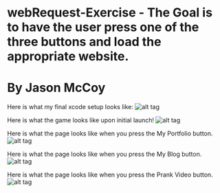 # webRequest-Exercise - The Goal is to have the user press one of the three buttons and load the appropriate website.
# By Jason McCoy


Here is what my final xcode setup looks like:
![alt tag](http://mccoygames.com/wp-content/uploads/2016/07/Screen-Shot-2016-07-14-at-8.12.15-AM.png)


Here is what the game looks like upon initial launch!
![alt tag](http://mccoygames.com/wp-content/uploads/2016/07/Screen-Shot-2016-07-14-at-8.13.01-AM.png)


Here is what the page looks like when you press the My Portfolio button.
![alt tag](http://mccoygames.com/wp-content/uploads/2016/07/Screen-Shot-2016-07-14-at-8.13.05-AM.png)

Here is what the page looks like when you press the My Blog button.
![alt tag](http://mccoygames.com/wp-content/uploads/2016/07/Screen-Shot-2016-07-14-at-8.13.11-AM.png)

Here is what the page looks like when you press the Prank Video button.
![alt tag](http://mccoygames.com/wp-content/uploads/2016/07/Screen-Shot-2016-07-14-at-8.13.19-AM.png)
